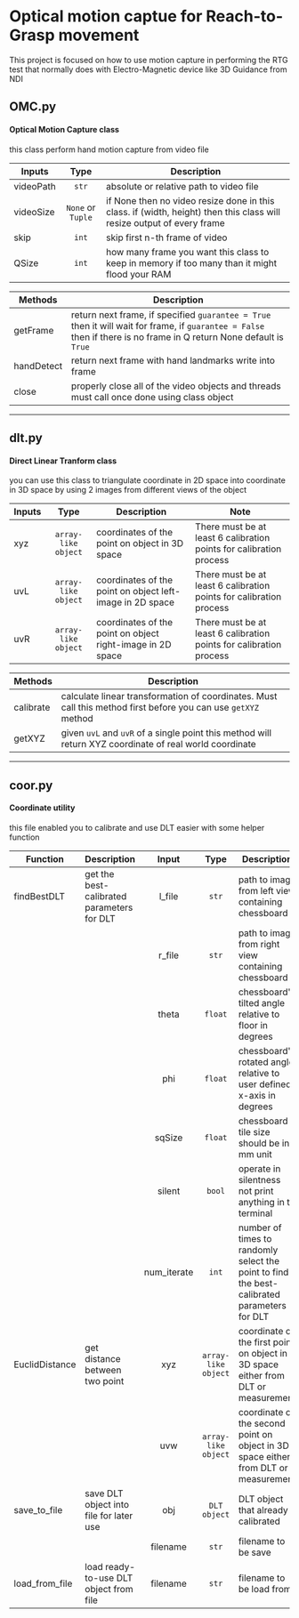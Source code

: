 # Optical motion captue for Reach-to-Grasp movement  

This project is focused on how to use motion capture in performing the RTG test that normally does with Electro-Magnetic device like 3D Guidance from NDI  

## OMC.py

#### Optical Motion Capture class  

this class perform hand motion capture from video file     

| Inputs    | Type              | Description                                                                                                           |
| --------- | :---------------: | --------------------------------------------------------------------------------------------------------------------- |
| videoPath | `str`             | absolute or relative path to video file                                                                               |
| videoSize | `None` or `Tuple` | if None then no video resize done in this class. if (width, height) then this class will resize output of every frame |
| skip      | `int`             | skip first n-th frame of video                                                                                        |
| QSize     | `int`             | how many frame you want this class to keep in memory if too many than it might flood your RAM                         |

| Methods    | Description                                                                                                                                                         |
| ---------- | ------------------------------------------------------------------------------------------------------------------------------------------------------------------- |
| getFrame   | return next frame, if specified `guarantee = True` then it will wait for frame, if `guarantee = False` then if there is no frame in Q return None default is `True` |
| handDetect | return next frame with hand landmarks write into frame                                                                                                              |
| close      | properly close all of the video objects and threads must call once done using class object                                                                          |

-----

## dlt.py  

#### Direct Linear Tranform class  

you can use this class to triangulate coordinate in 2D space into coordinate in 3D space by using 2 images from different views of the object  

| Inputs | Type                | Description                                                | Note                                                                |
| ------ | :-----------------: | ---------------------------------------------------------- | ------------------------------------------------------------------- |
| xyz    | `array-like object` | coordinates of the point on object in 3D space             | There must be at least 6 calibration points for calibration process |
| uvL    | `array-like object` | coordinates of the point on object left-image in 2D space  | There must be at least 6 calibration points for calibration process |
| uvR    | `array-like object` | coordinates of the point on object right-image in 2D space | There must be at least 6 calibration points for calibration process |

| Methods     | Description                                                                                                    |
| ----------- | -------------------------------------------------------------------------------------------------------------- |
| calibrate   | calculate linear transformation of coordinates. Must call this method first before you can use `getXYZ` method |
| getXYZ      | given `uvL` and `uvR` of a single point this method will return XYZ coordinate of real world coordinate        |

-----

## coor.py  

#### Coordinate utility  

this file enabled you to calibrate and use DLT easier with some helper function  

| Function       | Description                                  | Input       | Type                | Description                                                                                 |
| -------------- | -------------------------------------------- | :---------: | :-----------------: | ------------------------------------------------------------------------------------------- |
| findBestDLT    | get the best-calibrated parameters for DLT   | l_file      | `str`               | path to image from left view containing chessboard                                          |
|                |                                              | r_file      | `str`               | path to image from right view containing chessboard                                         |
|                |                                              | theta       | `float`             | chessboard's tilted angle relative to floor in degrees                                      |
|                |                                              | phi         | `float`             | chessboard's rotated angle relative to user defined x-axis in degrees                       |
|                |                                              | sqSize      | `float`             | chessboard tile size should be in mm unit                                                   |
|                |                                              | silent      | `bool`              | operate in silentness not print anything in to terminal                                     |
|                |                                              | num_iterate | `int`               | number of times to randomly select the point to find the best-calibrated parameters for DLT |
| EuclidDistance | get distance between two point               | xyz         | `array-like object` | coordinate of the first point on object in 3D space either from DLT or measurement          |
|                |                                              | uvw         | `array-like object` | coordinate of the second point on object in 3D space either from DLT or measurement         |
| save_to_file   | save DLT object into file for later use      | obj         | `DLT object`        | DLT object that already calibrated                                                          |
|                |                                              | filename    | `str`               | filename to be save                                                                         |
| load_from_file | load ready-to-use DLT object from file       | filename    | `str`               | filename to be load from                                                                    |
